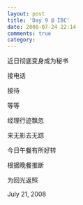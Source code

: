 ```yaml
---
layout: post
title: 'Day 9 @ IBC'
date: 2008-07-24 22:14
comments: true
category: 
---
```

    

近日彻底变身成为秘书

接电话

接待

等等

经理行迹飘忽

来无影去无踪

今日午餐有所好转

根据晚餐推断

为回光返照

July 21, 2008
